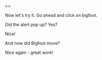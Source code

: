 <<One column text>>

Now let's try it. Go ahead and click on bigfoot.

Did the alert pop up? Yes?

Nice!

And now did Bigfoot move?

Nice again - great work!